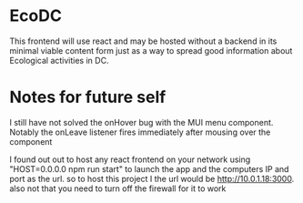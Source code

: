 # EcoDC

This frontend will use react and may be hosted without a backend in its minimal viable content form just as a way to spread good information about Ecological activities in DC.

# Notes for future self

I still have not solved the onHover bug with the MUI menu component. Notably the onLeave listener fires immediately after mousing over the component 

I found out out to host any react frontend on your network using "HOST=0.0.0.0 npm run start" to launch the app and the computers IP and port as the url. so to host this project I the url would be http://10.0.1.18:3000. also not that you need to turn off the firewall for it to work